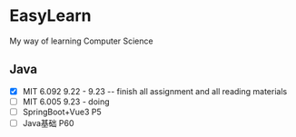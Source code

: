 # EasyLearn
My way of learning Computer Science



## Java

- [x] MIT 6.092 9.22 - 9.23 -- finish all assignment and all reading materials
- [ ] MIT 6.005 9.23 - doing 
- [ ] SpringBoot+Vue3 P5
- [ ] Java基础 P60
